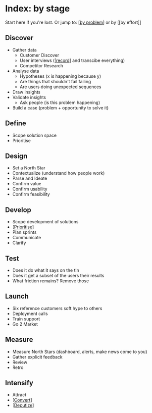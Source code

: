 # Index: by stage

Start here if you're lost. Or jump to: [[by problem]] or by [[by effort]]

## Discover

- Gather data
  - Customer Discover
  - User interviews ([[record]] and transcibe everything)
  - Competitor Research
- Analyse data
  - Hypotheses (x is happening because y)
  - Are things that shouldn't fail failing
  - Are users doing unexpected sequences
- Draw insights
- Validate insights
  - Ask people (is this problem happening)
- Build a case (problem + opportunity to solve it)

## Define

- Scope solution space
- Prioritise

## Design

- Set a North Star
- Contextualize (understand how people work)
- Parse and Ideate
- Confirm value
- Confirm usability
- Confirm feasibility

## Develop

- Scope development of solutions
- [[Prioritise]]
- Plan sprints
- Communicate
- Clarify

## Test

- Does it do what it says on the tin
- Does it get a subset of the users their results
- What friction remains? Remove those

## Launch

- Six reference customers soft hype to others
- Deployment calls
- Train support
- Go 2 Market

## Measure

- Measure North Stars (dashboard, alerts, make news come to you)
- Gather explicit feedback
- Review
- Retro

## Intensify

- Attract
- [[Convert]]
- [[Deputize]]


[//begin]: # "Autogenerated link references for markdown compatibility"
[by problem]: by-problem "Index: by problem"
[record]: record "Record"
[Prioritise]: prioritise "Prioritise"
[Convert]: convert "Convert"
[Deputize]: deputize "Deputize"
[//end]: # "Autogenerated link references"
